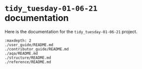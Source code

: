 # `tidy_tuesday-01-06-21` documentation

Here is the documentation for the `tidy_tuesday-01-06-21` project.

```{toctree}
:maxdepth: 2
./user_guide/README.md
./contributor_guide/README.md
./aqa/README.md
./structure/README.md
./reference/README.md
```
